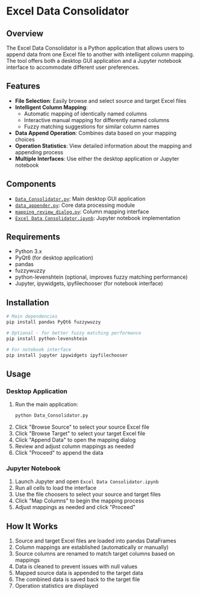 # Excel Data Consolidator

## Overview
The Excel Data Consolidator is a Python application that allows users to append data from one Excel file to another with intelligent column mapping. The tool offers both a desktop GUI application and a Jupyter notebook interface to accommodate different user preferences.

## Features
- **File Selection**: Easily browse and select source and target Excel files
- **Intelligent Column Mapping**: 
  - Automatic mapping of identically named columns
  - Interactive manual mapping for differently named columns
  - Fuzzy matching suggestions for similar column names
- **Data Append Operation**: Combines data based on your mapping choices
- **Operation Statistics**: View detailed information about the mapping and appending process
- **Multiple Interfaces**: Use either the desktop application or Jupyter notebook

## Components
- [`Data_Consolidator.py`](c:\Users\User\OneDrive\Desktop\MAGNA%20Internship\Consolidator\Data_Consolidator.py): Main desktop GUI application
- [`data_appender.py`](c:\Users\User\OneDrive\Desktop\MAGNA%20Internship\Consolidator\data_appender.py): Core data processing module
- [`mapping_review_dialog.py`](c:\Users\User\OneDrive\Desktop\MAGNA%20Internship\Consolidator\mapping_review_dialog.py): Column mapping interface
- [`Excel Data Consolidator.ipynb`](c:\Users\User\OneDrive\Desktop\MAGNA%20Internship\Consolidator\Excel%20Data%20Consolidator.ipynb): Jupyter notebook implementation

## Requirements
- Python 3.x
- PyQt6 (for desktop application)
- pandas
- fuzzywuzzy
- python-levenshtein (optional, improves fuzzy matching performance)
- Jupyter, ipywidgets, ipyfilechooser (for notebook interface)

## Installation
```bash
# Main dependencies
pip install pandas PyQt6 fuzzywuzzy

# Optional - for better fuzzy matching performance
pip install python-levenshtein

# For notebook interface
pip install jupyter ipywidgets ipyfilechooser
```

## Usage

### Desktop Application
1. Run the main application:
   ```bash
   python Data_Consolidator.py
   ```
2. Click "Browse Source" to select your source Excel file
3. Click "Browse Target" to select your target Excel file
4. Click "Append Data" to open the mapping dialog
5. Review and adjust column mappings as needed
6. Click "Proceed" to append the data

### Jupyter Notebook
1. Launch Jupyter and open `Excel Data Consolidator.ipynb`
2. Run all cells to load the interface
3. Use the file choosers to select your source and target files
4. Click "Map Columns" to begin the mapping process
5. Adjust mappings as needed and click "Proceed"

## How It Works
1. Source and target Excel files are loaded into pandas DataFrames
2. Column mappings are established (automatically or manually)
3. Source columns are renamed to match target columns based on mappings
4. Data is cleaned to prevent issues with null values
5. Mapped source data is appended to the target data
6. The combined data is saved back to the target file
7. Operation statistics are displayed
